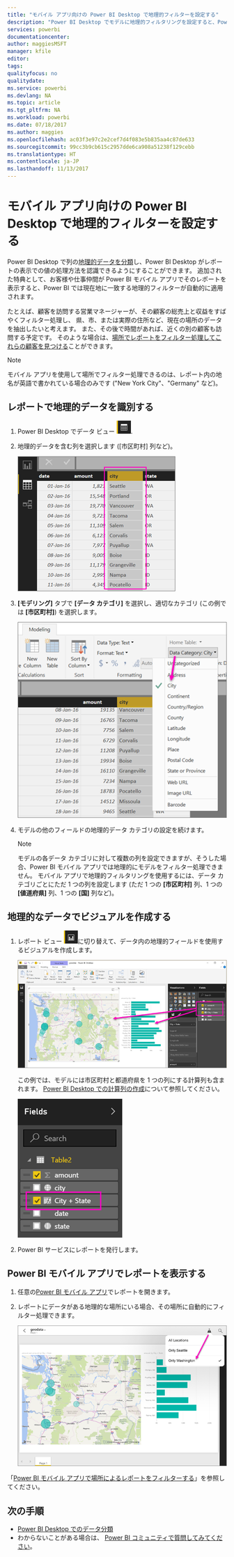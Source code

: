 ```yaml
---
title: "モバイル アプリ向けの Power BI Desktop で地理的フィルターを設定する"
description: "Power BI Desktop でモデルに地理的フィルタリングを設定すると、Power BI モバイル アプリでデータを自動的に現在の場所でフィルター処理できます。"
services: powerbi
documentationcenter: 
author: maggiesMSFT
manager: kfile
editor: 
tags: 
qualityfocus: no
qualitydate: 
ms.service: powerbi
ms.devlang: NA
ms.topic: article
ms.tgt_pltfrm: NA
ms.workload: powerbi
ms.date: 07/18/2017
ms.author: maggies
ms.openlocfilehash: ac03f3e97c2e2cef7d4f083e5b835aa4c87de633
ms.sourcegitcommit: 99cc3b9cb615c2957dde6ca908a51238f129cebb
ms.translationtype: HT
ms.contentlocale: ja-JP
ms.lasthandoff: 11/13/2017
---
```

# <a name="set-geographic-filters-in-power-bi-desktop-for-the-mobile-apps"></a>モバイル アプリ向けの Power BI Desktop で地理的フィルターを設定する
Power BI Desktop で列の[地理的データを分類](desktop-data-categorization.md)し、Power BI Desktop がレポートの表示での値の処理方法を認識できるようにすることができます。 追加された特典として、お客様や仕事仲間が Power BI モバイル アプリでそのレポートを表示すると、Power BI では現在地に一致する地理的フィルターが自動的に適用されます。 

たとえば、顧客を訪問する営業マネージャーが、その顧客の総売上と収益をすばやくフィルター処理し、 県、市、または実際の住所など、現在の場所のデータを抽出したいと考えます。 また、その後で時間があれば、近くの別の顧客も訪問する予定です。 そのような場合は、[場所でレポートをフィルター処理してこれらの顧客を見つける](mobile-apps-geographic-filtering.md)ことができます。

> [!NOTE]
> モバイル アプリを使用して場所でフィルター処理できるのは、レポート内の地名が英語で書かれている場合のみです ("New York City"、"Germany" など)。
> 
> 

## <a name="identify-geographic-data-in-your-report"></a>レポートで地理的データを識別する
1. Power BI Desktop でデータ ビュー ![[データ ビュー] アイコンに切り替えます](media/desktop-mobile-geofiltering/pbi_desktop_data_icon.png).
2. 地理的データを含む列を選択します ([市区町村] 列など)。
   
    ![[市区町村] 列](media/desktop-mobile-geofiltering/power-bi-desktop-geo-column.png)
3. **[モデリング]** タブで **[データ カテゴリ]** を選択し、適切なカテゴリ (この例では **[市区町村]**) を選択します。
   
    ![[データ カテゴリ] ボックス](media/desktop-mobile-geofiltering/power-bi-desktop-geo-category.png)
4. モデルの他のフィールドの地理的データ カテゴリの設定を続けます。 
   
   > [!NOTE]
   > モデルの各データ カテゴリに対して複数の列を設定できますが、そうした場合、Power BI モバイル アプリでは地理的にモデルをフィルター処理できません。 モバイル アプリで地理的フィルタリングを使用するには、データ カテゴリごとにただ 1 つの列を設定します (ただ 1 つの **[市区町村]** 列、1 つの **[値道府県]** 列、1 つの **[国]** 列など)。 
   > 
   > 

## <a name="create-visuals-with-your-geographic-data"></a>地理的なデータでビジュアルを作成する
1. レポート ビュー ![レポート ビュー](media/desktop-mobile-geofiltering/power-bi-desktop-report-icon.png)に切り替えて、データ内の地理的フィールドを使用するビジュアルを作成します。 
   
    ![マップを使用したレポート](media/desktop-mobile-geofiltering/power-bi-desktop-geo-report.png)
   
    この例では、モデルには市区町村と都道府県を 1 つの列にする計算列も含まれます。 [Power BI Desktop での計算列の作成](desktop-calculated-columns.md)について参照してください。
   
    ![市区町村と都道府県を 1 つにしたフィールド](media/desktop-mobile-geofiltering/power-bi-desktop-city-state-column.png)
2. Power BI サービスにレポートを発行します。

## <a name="view-the-report-in-power-bi-mobile-app"></a>Power BI モバイル アプリでレポートを表示する
1. 任意の[Power BI モバイル アプリ](mobile-apps-for-mobile-devices.md)でレポートを開きます。
2. レポートにデータがある地理的な場所にいる場合、その場所に自動的にフィルター処理できます。
   
    ![モバイル アプリの地理フィルター](media/desktop-mobile-geofiltering/power-bi-mobile-geo-map-set-filter.png)

「[Power BI モバイル アプリで場所によるレポートをフィルターする](mobile-apps-geographic-filtering.md)」を参照してください。

## <a name="next-steps"></a>次の手順
* [Power BI Desktop でのデータ分類](desktop-data-categorization.md)  
* わからないことがある場合は、 [Power BI コミュニティで質問してみてください](http://community.powerbi.com/)。

